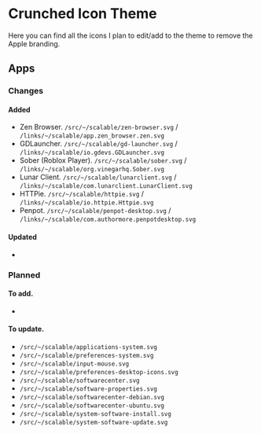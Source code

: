 # Crunched Icon Theme

Here you can find all the icons I plan to edit/add to the theme to remove the Apple branding.

## Apps

### Changes

#### Added

- Zen Browser. `/src/~/scalable/zen-browser.svg` / `/links/~/scalable/app.zen_browser.zen.svg`
- GDLauncher. `/src/~/scalable/gd-launcher.svg` / `/links/~/scalable/io.gdevs.GDLauncher.svg`
- Sober (Roblox Player). `/src/~/scalable/sober.svg` / `/links/~/scalable/org.vinegarhq.Sober.svg`
- Lunar Client. `/src/~/scalable/lunarclient.svg` / `/links/~/scalable/com.lunarclient.LunarClient.svg`
- HTTPie. `/src/~/scalable/httpie.svg` / `/links/~/scalable/io.httpie.Httpie.svg`
- Penpot. `/src/~/scalable/penpot-desktop.svg` / `/links/~/scalable/com.authormore.penpotdesktop.svg`

#### Updated

-

### Planned

#### To add.

-

#### To update.

- `/src/~/scalable/applications-system.svg`
- `/src/~/scalable/preferences-system.svg`
- `/src/~/scalable/input-mouse.svg`
- `/src/~/scalable/preferences-desktop-icons.svg`
- `/src/~/scalable/softwarecenter.svg`
- `/src/~/scalable/software-properties.svg`
- `/src/~/scalable/softwarecenter-debian.svg`
- `/src/~/scalable/softwarecenter-ubuntu.svg`
- `/src/~/scalable/system-software-install.svg`
- `/src/~/scalable/system-software-update.svg`

